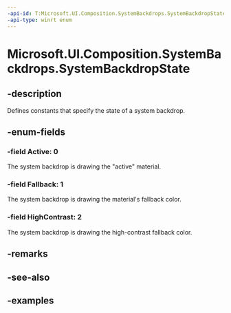 ```yaml
---
-api-id: T:Microsoft.UI.Composition.SystemBackdrops.SystemBackdropState
-api-type: winrt enum
---
```


# Microsoft.UI.Composition.SystemBackdrops.SystemBackdropState

<!--
public enum SystemBackdropState
-->

## -description

Defines constants that specify the state of a system backdrop.

## -enum-fields

### -field Active: 0

The system backdrop is drawing the "active" material.

### -field Fallback: 1

The system backdrop is drawing the material's fallback color.

### -field HighContrast: 2

The system backdrop is drawing the high-contrast fallback color.

## -remarks

## -see-also

## -examples


